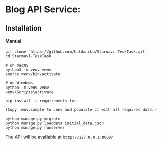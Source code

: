 # Blog API Service:

## Installation
#### Manual
```
git clone `https://github.com/haldaniko/Starnavi-TeskTask.git`
cd Starnavi-TeskTask

# on macOS
python3 -m venv venv
source venv/bin/activate

# on Windows
python -m venv venv
venv\Scripts\activate

pip install -r requirements.txt

(Copy .env.sample to .env and populate it with all required data.)

python manage.py migrate
python manage.py loaddata initial_data.json
python manage.py runserver
```

The API will be available at `http://127.0.0.1:8000/`
